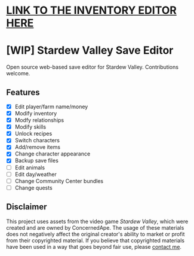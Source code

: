 # [LINK TO THE INVENTORY EDITOR HERE](https://colecrouter.github.io/stardew-save-editor/)

# [WIP] Stardew Valley Save Editor

Open source web-based save editor for Stardew Valley. Contributions welcome.

## Features

- [x] Edit player/farm name/money
- [x] Modify inventory
- [x] Modfy relationships
- [X] Modify skills
- [X] Unlock recipes
- [X] Switch characters
- [X] Add/remove items
- [X] Change character appearance
- [X] Backup save files
- [ ] Edit animals
- [ ] Edit day/weather
- [ ] Change Community Center bundles
- [ ] Change quests

## Disclaimer

This project uses assets from the video game *Stardew Valley*, which were created and are owned by ConcernedApe. The usage of these materials does not negatively affect the original creator's ability to market or profit from their copyrighted material. If you believe that copyrighted materials have been used in a way that goes beyond fair use, please [contact me](mailto:colecrouter@hotmail.com).
